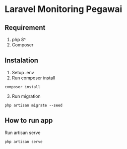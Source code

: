 # Laravel Monitoring Pegawai

## Requirement

1. php 8^
2. Composer

## Instalation
1. Setup .env
2. Run composer install

```
composer install
```

3. Run migration
```
php artisan migrate --seed
```

## How to run app

Run artisan serve

```
php artisan serve
```

